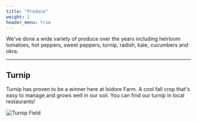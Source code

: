 ```yaml
---
title: "Produce"
weight: 2
header_menu: true
---
```


We've done a wide variety of produce over the years including heirloom tomatoes, hot peppers, sweet peppers, turnip, radish, kale, cucumbers and okra.

---

## Turnip

Turnip has proven to be a winner here at Isidore Farm. A cool fall crop that's easy to manage and grows well in our soil.
You can find our turnip in local restaurants!

![Turnip Field](images/turnip-field.jpg)

